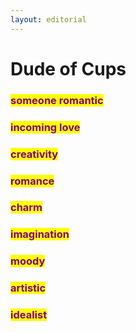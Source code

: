 ```yaml
---
layout: editorial
---
```


# Dude of Cups

### <mark style="color:purple;">someone romantic</mark>

### <mark style="color:purple;">incoming love</mark>&#x20;

### <mark style="color:purple;">creativity</mark>&#x20;

### <mark style="color:purple;">romance</mark>&#x20;

### <mark style="color:purple;">charm</mark>&#x20;

### <mark style="color:purple;">imagination</mark>&#x20;

### <mark style="color:purple;">moody</mark>&#x20;

### <mark style="color:purple;">artistic</mark>&#x20;

### <mark style="color:purple;">idealist</mark>

<mark style="color:purple;"></mark>



